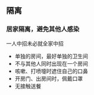 ## 隔离

### 居家隔离，避免其他人感染

一人中招未必就全家中招

- 单独的房间，最好单独的卫生间
- 不与其他人同时出现在一个房间
- 咳嗽、打喷嚏时遮住自己的口鼻
- 开房门、出房间时，佩戴口罩
- 无接触送餐
